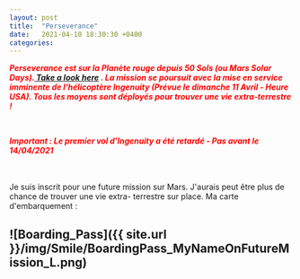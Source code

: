 ```yaml
---
layout: post
title:  "Perseverance"
date:   2021-04-10 18:30:30 +0400
categories: 
---
```

<span style="color: red">***Perseverance est sur la Planète rouge depuis 50 Sols (ou Mars Solar Days).<a href="https://mars.nasa.gov/mars2020/" target="_blank"> Take a look here</a> . La mission se poursuit avec la mise en service imminente de l'hélicoptère Ingenuity (Prévue le dimanche 11 Avril - Heure USA). Tous les moyens sont déployés pour trouver une vie extra-terrestre !***</span>
<!---
<span><a href="https://www.youtube.com/watch?v=ND7YO715QOE" target="_blank">Suivre ici en direct le premier vol d'ingenuity le 12/04/2021 à partir de 11h30 (heure Réunion)</a></span>
--->
<br>

<span style="color: red">***Important : Le premier vol d'Ingenuity a été retardé - Pas avant le 14/04/2021***</span>
<br>
<br/><br>

Je suis inscrit pour une future mission sur Mars. J'aurais peut être plus de chance de trouver une vie extra- terrestre sur place. Ma carte d'embarquement :

![Boarding_Pass]({{ site.url }}/img/Smile/BoardingPass_MyNameOnFutureMission_L.png)
---


